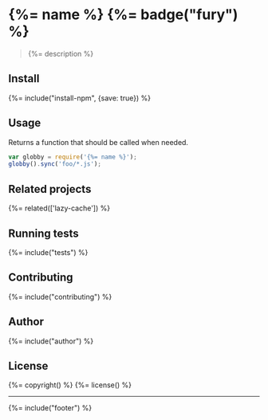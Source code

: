 # {%= name %} {%= badge("fury") %}

> {%= description %}

## Install
{%= include("install-npm", {save: true}) %}

## Usage

Returns a function that should be called when needed.

```js
var globby = require('{%= name %}');
globby().sync('foo/*.js');
```

## Related projects
{%= related(['lazy-cache']) %}  

## Running tests
{%= include("tests") %}

## Contributing
{%= include("contributing") %}

## Author
{%= include("author") %}

## License
{%= copyright() %}
{%= license() %}

***

{%= include("footer") %}
